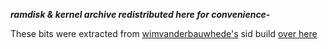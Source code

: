 ***ramdisk & kernel archive redistributed here for convenience-***
    
These bits were extracted from [wimvanderbauwhede's](https://github.com/wimvanderbauwhede/limited-systems) sid build [over here](https://people.debian.org/~stapelberg/raspberrypi3/2018-01-08/)  


